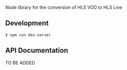 Node library for the conversion of HLS VOD to HLS Live

## Development

    $ npm run dev-server

## API Documentation

TO BE ADDED


